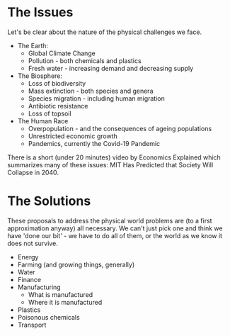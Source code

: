 # The Issues

Let's be clear about the nature of the physical challenges we face.

  *  The Earth:
     *    Global Climate Change
     *    Pollution - both chemicals and plastics
     *    Fresh water - increasing demand and decreasing supply
  *  The Biosphere:
     *    Loss of biodiversity
     *    Mass extinction - both species and genera
     *    Species migration - including human migration
     *    Antibiotic resistance
     *    Loss of topsoil
  *  The Human Race
     *    Overpopulation - and the consequences of ageing populations
     *    Unrestricted economic growth
     *    Pandemics, currently the Covid-19 Pandemic 

There is a short (under 20 minutes) video by Economics Explained which summarizes many of these issues: MIT Has Predicted that Society Will Collapse in 2040.

# The Solutions

These proposals to address the physical world problems are (to a first approximation anyway) all necessary. We can't just pick one and think we have 'done our bit' - we have to do all of them, or the world as we know it does not survive.

*    Energy
*    Farming (and growing things, generally)
*    Water
*    Finance
*    Manufacturing
     *    What is manufactured
     *    Where it is manufactured
*    Plastics
*    Poisonous chemicals
*    Transport
